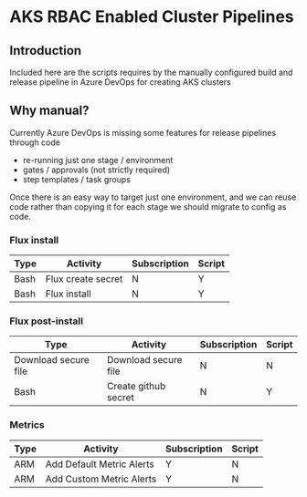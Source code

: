 # AKS RBAC Enabled Cluster Pipelines 

## Introduction

Included here are the scripts requires by the manually configured build and release pipeline in Azure DevOps for creating AKS clusters

## Why manual?
Currently Azure DevOps is missing some features for release pipelines through code
* re-running just one stage / environment
* gates / approvals (not strictly required)
* step templates / task groups

Once there is an easy way to target just one environment, and we can reuse code rather than copying it for each stage we should migrate to config as code.



### Flux install
|Type|Activity|Subscription|Script|
|-|-|-|-|
|Bash|Flux create secret|N|Y|
|Bash|Flux install|N|Y|

### Flux post-install
|Type|Activity|Subscription|Script|
|-|-|-|-|
|Download secure file|Download secure file|N|N|
|Bash|Create github secret|N|Y|

### Metrics

|Type|Activity|Subscription|Script|
|-|-|-|-|
ARM|Add Default Metric Alerts|Y|N|
ARM|Add Custom Metric Alerts|Y|N|


